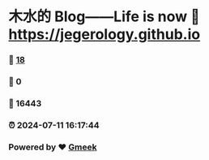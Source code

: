 # 木水的 Blog——Life is now :link: https://jegerology.github.io 
### :page_facing_up: [18](https://jegerology.github.io/tag.html) 
### :speech_balloon: 0 
### :hibiscus: 16443 
### :alarm_clock: 2024-07-11 16:17:44 
### Powered by :heart: [Gmeek](https://github.com/Meekdai/Gmeek)
